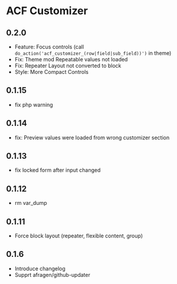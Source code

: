 ACF Customizer
==============

0.2.0
------
 - Feature: Focus controls (call `do_action('acf_customizer_(row|field|sub_field))')` in theme)
 - Fix: Theme mod Repeatable values not loaded
 - Fix: Repeater Layout not converted to block
 - Style: More Compact Controls

0.1.15
------
 - fix php warning

0.1.14
------
 - fix: Preview values were loaded from wrong customizer section

0.1.13
------
 - fix locked form after input changed

0.1.12
------
 - rm var_dump

0.1.11
------
 - Force block layout (repeater, flexible content, group)

0.1.6
-----
 - Introduce changelog
 - Supprt afragen/github-updater
